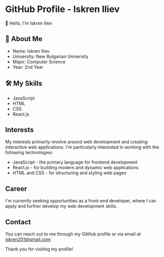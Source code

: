 # GitHub Profile - Iskren Iliev 

👋 Hello, I'm Iskren Iliev

## 🚀 About Me
- Name: Iskren Iliev
- University: New Bulgarian University
- Major: Computer Science
- Year: 2nd Year

## 🛠 My Skills
- JavaScript
- HTML
- CSS
- React.js

## Interests
My interests primarily revolve around web development and creating interactive web applications. I'm particularly interested in working with the following technologies:
- JavaScript - the primary language for frontend development
- React.js - for building modern and dynamic web applications
- HTML and CSS - for structuring and styling web pages

## Career
I'm currently seeking opportunities as a front-end developer, where I can apply and further develop my web development skills.

## Contact
You can reach out to me through my GitHub profile or via email at iskren201@gmail.com

Thank you for visiting my profile!


